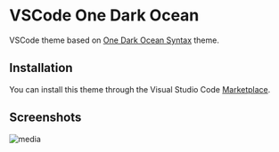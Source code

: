 # VSCode One Dark Ocean

VSCode theme based on [One Dark Ocean Syntax](https://github.com/juliancruzsanchez/one-dark-ocean-syntax) theme.

## Installation

You can install this theme through the Visual Studio Code [Marketplace](https://marketplace.visualstudio.com/items?itemName=GeorgeAidonidis.one-dark-ocean).

## Screenshots

![media](https://i.imgur.com/buQUPkK.png)
